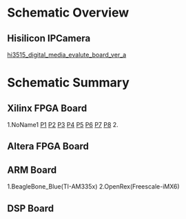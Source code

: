 # Schematic Overview
## Hisilicon IPCamera
[hi3515_digital_media_evalute_board_ver_a](hi3515_digital_media_evalute_board_ver_a/Index.md)


# Schematic Summary
## Xilinx FPGA Board
1.NoName1
[P1](https://user-images.githubusercontent.com/32056331/112587754-20d45b00-8e39-11eb-92e7-944e55c81415.jpg)
[P2](https://user-images.githubusercontent.com/32056331/112587767-2631a580-8e39-11eb-8dff-14147fb3721e.jpg)
[P3](https://user-images.githubusercontent.com/32056331/112587782-2d58b380-8e39-11eb-9624-185982bb81c3.jpg)
[P4](https://user-images.githubusercontent.com/32056331/112587796-35b0ee80-8e39-11eb-933f-264b7ca91757.jpg)
[P5](https://user-images.githubusercontent.com/32056331/112587811-3cd7fc80-8e39-11eb-9a7b-9ab0fbdb9fa7.jpg)
[P6](https://user-images.githubusercontent.com/32056331/112587830-45303780-8e39-11eb-8f0d-51e8ee684611.jpg)
[P7](https://user-images.githubusercontent.com/32056331/112587837-48c3be80-8e39-11eb-9c30-ffc7a7647bad.jpg)
[P8](https://user-images.githubusercontent.com/32056331/112587863-5416ea00-8e39-11eb-8c2f-35a177e5907c.jpg)
2.
## Altera FPGA Board

## ARM Board
1.BeagleBone_Blue(TI-AM335x)
2.OpenRex(Freescale-iMX6)

## DSP Board




